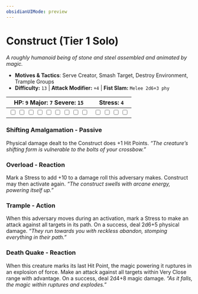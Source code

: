 ```yaml
---
obsidianUIMode: preview
---
```

# Construct (Tier 1 Solo)

*A roughly humanoid being of stone and steel assembled and animated by magic.*

- **Motives & Tactics**: Serve Creator, Smash Target, Destroy Environment, Trample Groups
- **Difficulty:** `13` | **Attack Modifier:** `+4` | **Fist Slam:** `Melee 2d6+3 phy`

| HP: `9` Major: `7` Severe: `15` | Stress: `4` |
|--|--|
|  <input type="checkbox" unchecked id="316a29d3"> <input type="checkbox" unchecked id="47ea4bca"> <input type="checkbox" unchecked id="aabd7155"> <input type="checkbox" unchecked id="2aebd3e5"> <input type="checkbox" unchecked id="ef9cf8f3"> <input type="checkbox" unchecked id="9659ab91"> <input type="checkbox" unchecked id="b7044f91"> <input type="checkbox" unchecked id="a949dc39"> <input type="checkbox" unchecked id="903df8fc"> |  <input type="checkbox" unchecked id="bb986b53"> <input type="checkbox" unchecked id="73a3acc8"> <input type="checkbox" unchecked id="077709d6"> <input type="checkbox" unchecked id="c8a10072"> |

### Shifting Amalgamation - Passive

Physical damage dealt to the Construct does +1 Hit Points. *“The creature’s shifting form is vulnerable to the bolts of your crossbow.”*

### Overload - Reaction

Mark a Stress to add +10 to a damage roll this adversary makes. Construct may then activate again. *“The construct swells with arcane energy, powering itself up.”*

### Trample - Action

When this adversary moves during an activation, mark a Stress to make an attack against all targets in its path. On a success, deal 2d6+5 physical damage. *“They run towards you with reckless abandon, stomping everything in their path.”*

### Death Quake - Reaction

When this creature marks its last Hit Point, the magic powering it ruptures in an explosion of force. Make an attack against all targets within Very Close range with advantage. On a success, deal 2d4+8 magic damage. *“As it falls, the magic within ruptures and explodes.”*


